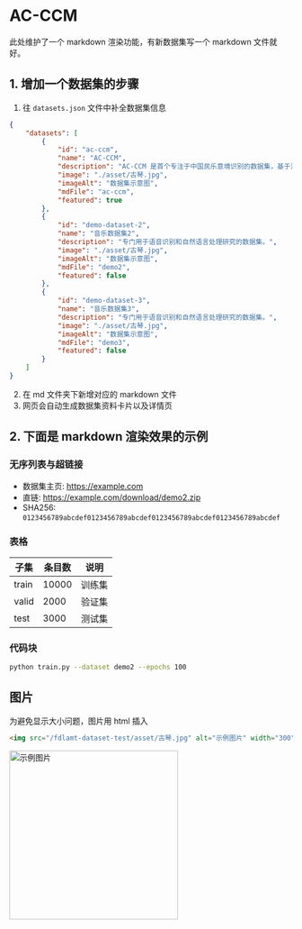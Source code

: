 # AC-CCM
此处维护了一个 markdown 渲染功能，有新数据集写一个 markdown 文件就好。
## 1. 增加一个数据集的步骤
1. 往 `datasets.json` 文件中补全数据集信息
```json
{
    "datasets": [
        {
            "id": "ac-ccm",
            "name": "AC-CCM",
            "description": "AC-CCM 是首个专注于中国民乐意境识别的数据集，基于清代琴学经典《溪山琴况》的二十四况理论框架，涵盖多种乐器、时代与风格。",
            "image": "./asset/古琴.jpg",
            "imageAlt": "数据集示意图",
            "mdFile": "ac-ccm",
            "featured": true
        },
        {
            "id": "demo-dataset-2",
            "name": "音乐数据集2",
            "description": "专门用于语音识别和自然语言处理研究的数据集。",
            "image": "./asset/古琴.jpg",
            "imageAlt": "数据集示意图",
            "mdFile": "demo2",
            "featured": false
        },
        {
            "id": "demo-dataset-3",
            "name": "音乐数据集3",
            "description": "专门用于语音识别和自然语言处理研究的数据集。",
            "image": "./asset/古琴.jpg",
            "imageAlt": "数据集示意图",
            "mdFile": "demo3",
            "featured": false
        }
    ]
}
```
2. 在 md 文件夹下新增对应的 markdown 文件
3. 网页会自动生成数据集资料卡片以及详情页

## 2. 下面是 markdown 渲染效果的示例
### 无序列表与超链接
- 数据集主页: https://example.com
- 直链: https://example.com/download/demo2.zip
- SHA256: `0123456789abcdef0123456789abcdef0123456789abcdef0123456789abcdef`

### 表格
| 子集  | 条目数 | 说明   |
| ----- | ------ | ------ |
| train | 10000  | 训练集 |
| valid | 2000   | 验证集 |
| test  | 3000   | 测试集 |

### 代码块
```bash
python train.py --dataset demo2 --epochs 100
```

## 图片
为避免显示大小问题，图片用 html 插入
```html
<img src="/fdlamt-dataset-test/asset/古琴.jpg" alt="示例图片" width="300" />
```
<img src="/fdlamt-dataset-test/asset/古琴.jpg" alt="示例图片" width="300" />




